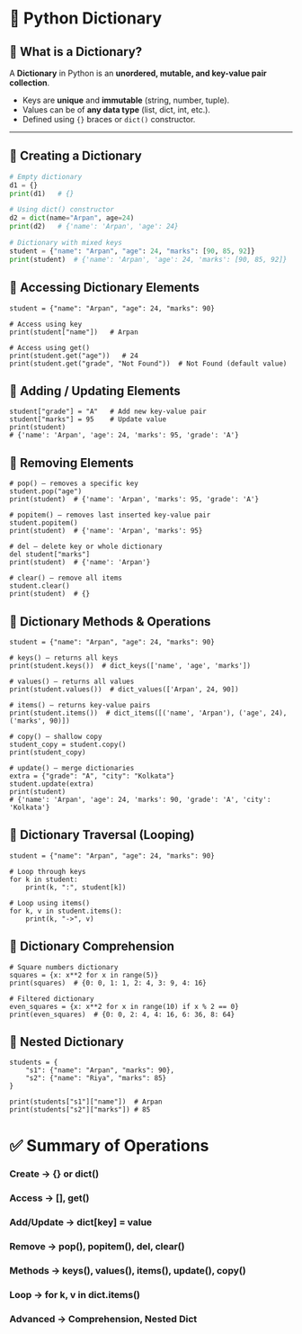 # 📘 Python Dictionary

## 🔹 What is a Dictionary?
A **Dictionary** in Python is an **unordered, mutable, and key-value pair collection**.

- Keys are **unique** and **immutable** (string, number, tuple).
- Values can be of **any data type** (list, dict, int, etc.).
- Defined using `{}` braces or `dict()` constructor.

---

## 🔹 Creating a Dictionary
```python
# Empty dictionary
d1 = {}
print(d1)   # {}

# Using dict() constructor
d2 = dict(name="Arpan", age=24)
print(d2)   # {'name': 'Arpan', 'age': 24}

# Dictionary with mixed keys
student = {"name": "Arpan", "age": 24, "marks": [90, 85, 92]}
print(student)  # {'name': 'Arpan', 'age': 24, 'marks': [90, 85, 92]}
```

## 🔹 Accessing Dictionary Elements
```
student = {"name": "Arpan", "age": 24, "marks": 90}

# Access using key
print(student["name"])   # Arpan

# Access using get()
print(student.get("age"))   # 24
print(student.get("grade", "Not Found"))  # Not Found (default value)
```
## 🔹 Adding / Updating Elements
```
student["grade"] = "A"   # Add new key-value pair
student["marks"] = 95    # Update value
print(student)  
# {'name': 'Arpan', 'age': 24, 'marks': 95, 'grade': 'A'}
```
## 🔹 Removing Elements
```
# pop() – removes a specific key
student.pop("age")
print(student)  # {'name': 'Arpan', 'marks': 95, 'grade': 'A'}

# popitem() – removes last inserted key-value pair
student.popitem()
print(student)  # {'name': 'Arpan', 'marks': 95}

# del – delete key or whole dictionary
del student["marks"]
print(student)  # {'name': 'Arpan'}

# clear() – remove all items
student.clear()
print(student)  # {}
```
## 🔹 Dictionary Methods & Operations
```
student = {"name": "Arpan", "age": 24, "marks": 90}

# keys() – returns all keys
print(student.keys())  # dict_keys(['name', 'age', 'marks'])

# values() – returns all values
print(student.values())  # dict_values(['Arpan', 24, 90])

# items() – returns key-value pairs
print(student.items())  # dict_items([('name', 'Arpan'), ('age', 24), ('marks', 90)])

# copy() – shallow copy
student_copy = student.copy()
print(student_copy)

# update() – merge dictionaries
extra = {"grade": "A", "city": "Kolkata"}
student.update(extra)
print(student)
# {'name': 'Arpan', 'age': 24, 'marks': 90, 'grade': 'A', 'city': 'Kolkata'}
```
## 🔹 Dictionary Traversal (Looping)
```
student = {"name": "Arpan", "age": 24, "marks": 90}

# Loop through keys
for k in student:
    print(k, ":", student[k])

# Loop using items()
for k, v in student.items():
    print(k, "->", v)
```
## 🔹 Dictionary Comprehension
```
# Square numbers dictionary
squares = {x: x**2 for x in range(5)}
print(squares)  # {0: 0, 1: 1, 2: 4, 3: 9, 4: 16}

# Filtered dictionary
even_squares = {x: x**2 for x in range(10) if x % 2 == 0}
print(even_squares)  # {0: 0, 2: 4, 4: 16, 6: 36, 8: 64}
```
## 🔹 Nested Dictionary
```
students = {
    "s1": {"name": "Arpan", "marks": 90},
    "s2": {"name": "Riya", "marks": 85}
}

print(students["s1"]["name"])  # Arpan
print(students["s2"]["marks"]) # 85
```
# ✅ Summary of Operations

### Create → {} or dict()

### Access → [], get()

### Add/Update → dict[key] = value

### Remove → pop(), popitem(), del, clear()

### Methods → keys(), values(), items(), update(), copy()

### Loop → for k, v in dict.items()

### Advanced → Comprehension, Nested Dict